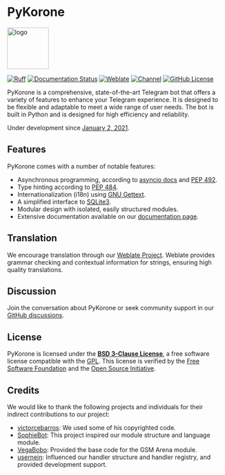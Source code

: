 # PyKorone

<img src="https://github.com/HitaloM/PyKorone/assets/40531911/d971b149-72b5-4411-9ea5-21b5c44e5061" style="width: 96px;" alt="logo">

[![Ruff](https://img.shields.io/endpoint?url=https://raw.githubusercontent.com/astral-sh/ruff/main/assets/badge/v2.json)](https://github.com/astral-sh/ruff)
[![Documentation Status](https://readthedocs.org/projects/pykorone/badge/?version=latest)](https://pykorone.readthedocs.io/en/latest/?badge=latest)
[![Weblate](http://weblate.amanoteam.com/widget/korone/korone/svg-badge.svg)](http://weblate.amanoteam.com/engage/korone/)
[![Channel](https://img.shields.io/badge/Follow-Telegram-blue.svg?logo=telegram)](https://t.me/PyKorone)
[![GitHub License](https://img.shields.io/github/license/HitaloM/PyKorone?logo=bsd)](/LICENSE)

PyKorone is a comprehensive, state-of-the-art Telegram bot that offers a variety of features to enhance your Telegram experience. It is designed to be flexible and adaptable to meet a wide range of user needs. The bot is built in Python and is designed for high efficiency and reliability.

Under development since [January 2, 2021](https://telegra.ph/file/ce181caad7447b7f48cdc.png).

## Features

PyKorone comes with a number of notable features:

- Asynchronous programming, according to [asyncio docs](https://docs.python.org/3/library/asyncio.html) and [PEP 492](http://www.python.org/dev/peps/pep-0492).
- Type hinting according to [PEP 484](http://www.python.org/dev/peps/pep-0484).
- Internationalization (i18n) using [GNU Gettext](https://docs.python.org/3/library/gettext.html#gnu-gettext-api).
- A simplified interface to [SQLite3](https://docs.python.org/3/library/sqlite3.html).
- Modular design with isolated, easily structured modules.
- Extensive documentation available on our [documentation page](https://pykorone.readthedocs.io).

## Translation

We encourage translation through our [Weblate Project](https://weblate.amanoteam.com/). Weblate provides grammar checking and contextual information for strings, ensuring high quality translations.

## Discussion

Join the conversation about PyKorone or seek community support in our [GitHub discussions](https://github.com/HitaloM/PyKorone/discussions).

## License

PyKorone is licensed under the [**BSD 3-Clause License**](https://opensource.org/licenses/BSD-3-Clause), a free software license compatible with the [GPL](https://www.gnu.org/licenses/gpl-3.0.en.html). This license is verified by the [Free Software Foundation](https://www.fsf.org/) and the [Open Source Initiative](https://opensource.org/).

## Credits

We would like to thank the following projects and individuals for their indirect contributions to our project:

- [victorcebarros](https://github.com/victorcebarros): We used some of his copyrighted code.
- [SophieBot](https://gitlab.com/SophieBot): This project inspired our module structure and language module.
- [VegaBobo](https://github.com/VegaBobo): Provided the base code for the GSM Arena module.
- [usernein](https://github.com/usernein): Influenced our handler structure and handler registry, and provided development support.
